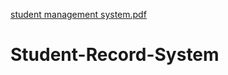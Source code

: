 [student management system.pdf](https://github.com/sumita-dangal/Student-Record-System/files/10773120/student.management.system.pdf)
# Student-Record-System
